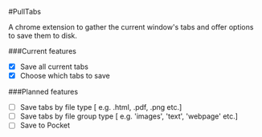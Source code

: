 #PullTabs

A chrome extension to gather the current window's
tabs and offer options to save them to disk.

###Current features
- [x] Save all current tabs
- [x] Choose which tabs to save

###Planned features
- [ ] Save tabs by file type [ e.g. .html, .pdf, .png etc.]
- [ ] Save tabs by file group type [ e.g. 'images', 'text', 'webpage' etc.]
- [ ] Save to Pocket
